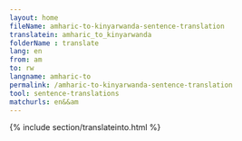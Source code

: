 ```yaml
---
layout: home
fileName: amharic-to-kinyarwanda-sentence-translation
translatein: amharic_to_kinyarwanda
folderName : translate
lang: en
from: am
to: rw
langname: amharic-to
permalink: /amharic-to-kinyarwanda-sentence-translation
tool: sentence-translations
matchurls: en&&am
---
```

{% include section/translateinto.html %}
